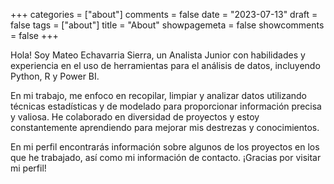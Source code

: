 +++
categories = ["about"]
comments = false
date = "2023-07-13"
draft = false
tags = ["about"]
title = "About"
showpagemeta = false
showcomments = false
+++

Hola! Soy Mateo Echavarria Sierra,
un Analista Junior con habilidades y experiencia en el uso de herramientas para el análisis de datos, incluyendo Python, R y Power BI.

En mi trabajo, me enfoco en recopilar, limpiar y analizar datos utilizando técnicas estadísticas y de modelado para proporcionar información precisa y valiosa. He colaborado en diversidad de proyectos y estoy constantemente aprendiendo para mejorar mis destrezas y conocimientos.

En mi perfil encontrarás información sobre algunos de los proyectos en los que he trabajado, así como mi información de contacto. ¡Gracias por visitar mi perfil!
